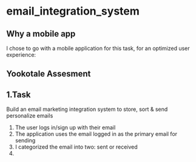 # email_integration_system

## Why a mobile app
I chose to go with a mobile application for this task, for an optimized user experience:

## Yookotale Assesment
## 1.Task
Build an email marketing integration system to store, sort & send personalize emails 

1. The user logs in/sign up with their email
2. The application uses the email logged in as the primary email for sending
3. I categorized the email into two: sent or received
4. 
